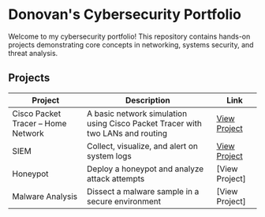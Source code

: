 # Donovan's Cybersecurity Portfolio

Welcome to my cybersecurity portfolio! This repository contains hands-on projects demonstrating core concepts in networking, systems security, and threat analysis.

## Projects

| Project | Description | Link |
|--------|-------------|------|
| Cisco Packet Tracer – Home Network | A basic network simulation using Cisco Packet Tracer with two LANs and routing | [View Project](https://github.com/RespectDon/Portfolio/tree/main/Project-1_Cisco-Network) |
| SIEM | Collect, visualize, and alert on system logs | [View Project](https://github.com/RespectDon/Portfolio/tree/main/Project-2_SIEM) |
| Honeypot | Deploy a honeypot and analyze attack attempts | [View Project] |
| Malware Analysis | Dissect a malware sample in a secure environment | [View Project] |
